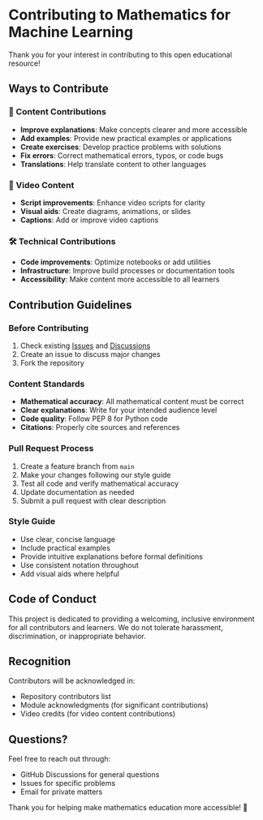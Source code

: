 # Contributing to Mathematics for Machine Learning

Thank you for your interest in contributing to this open educational resource! 

## Ways to Contribute

### 📝 Content Contributions
- **Improve explanations**: Make concepts clearer and more accessible
- **Add examples**: Provide new practical examples or applications
- **Create exercises**: Develop practice problems with solutions
- **Fix errors**: Correct mathematical errors, typos, or code bugs
- **Translations**: Help translate content to other languages

### 🎥 Video Content
- **Script improvements**: Enhance video scripts for clarity
- **Visual aids**: Create diagrams, animations, or slides
- **Captions**: Add or improve video captions

### 🛠️ Technical Contributions
- **Code improvements**: Optimize notebooks or add utilities
- **Infrastructure**: Improve build processes or documentation tools
- **Accessibility**: Make content more accessible to all learners

## Contribution Guidelines

### Before Contributing
1. Check existing [Issues](../../issues) and [Discussions](../../discussions)
2. Create an issue to discuss major changes
3. Fork the repository

### Content Standards
- **Mathematical accuracy**: All mathematical content must be correct
- **Clear explanations**: Write for your intended audience level
- **Code quality**: Follow PEP 8 for Python code
- **Citations**: Properly cite sources and references

### Pull Request Process
1. Create a feature branch from `main`
2. Make your changes following our style guide
3. Test all code and verify mathematical accuracy
4. Update documentation as needed
5. Submit a pull request with clear description

### Style Guide
- Use clear, concise language
- Include practical examples
- Provide intuitive explanations before formal definitions
- Use consistent notation throughout
- Add visual aids where helpful

## Code of Conduct

This project is dedicated to providing a welcoming, inclusive environment for all contributors and learners. We do not tolerate harassment, discrimination, or inappropriate behavior.

## Recognition

Contributors will be acknowledged in:
- Repository contributors list
- Module acknowledgments (for significant contributions)
- Video credits (for video content contributions)

## Questions?

Feel free to reach out through:
- GitHub Discussions for general questions
- Issues for specific problems
- Email for private matters

Thank you for helping make mathematics education more accessible! 🚀
